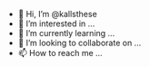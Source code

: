 - 👋 Hi, I’m @kallsthese
- 👀 I’m interested in ...
- 🌱 I’m currently learning ...
- 💞️ I’m looking to collaborate on ...
- 📫 How to reach me ...

<!---
kallsthese/kallsthese is a ✨ special ✨ repository because its `README.md` (this file) appears on your GitHub profile.
You can click the Preview link to take a look at your changes.
--->
